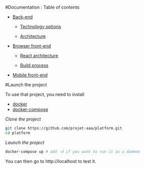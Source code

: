 #Documentation : Table of contents

 - [Back-end](https://github.com/projet-aaa/platform/blob/master/var/docs/back-end)

    - [Technology options](https://github.com/projet-aaa/platform/blob/master/var/docs/back-end/technology-options.md)
   
    - [Architecture](https://github.com/projet-aaa/platform/blob/master/var/docs/back-end/architecture.md)
   
 - [Browser front-end](https://github.com/projet-aaa/platform/blob/master/var/docs/browser-front-end)    

    - [React architecture](https://github.com/projet-aaa/platform/blob/master/var/docs/browser-front-end/react-architecture.md)

    - [Build process](https://github.com/projet-aaa/platform/blob/master/var/docs/browser-front-end/build-process.md)

 - [Mobile front-end](https://github.com/projet-aaa/platform/blob/master/var/docs/mobile-front-end)

#Launch the project

To use that project, you need to install
- [docker](https://docs.docker.com/engine/installation/)
- [docker-compose](https://docs.docker.com/compose/install/)
 

*Clone the project*

```bash
git clone https://github.com/projet-aaa/platform.git
cd platform
```

*Launch the project*

```bash
docker-compose up # add -d if you want to run it as a daemon
```

You can then go to http://localhost to test it.

